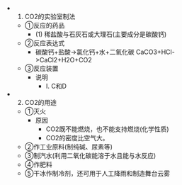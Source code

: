-
  1. CO2的实验室制法
	- ①反应的药品
		- (1) 稀盐酸与石灰石或大理石(主要成分是碳酸钙)
	- ②反应表达式
		- 碳酸钙+盐酸->氯化钙+水+二氧化碳
		  CaCO3+HCl->CaCl2+H2O+CO2
	- ③反应装置
		- 说明
			- I. C和D
-
  2. CO2的用途
	- ①灭火
		- 原因
			- CO2既不能燃烧，也不能支持燃烧(化学性质)
			- CO2的密度比空气大。
	- ②作工业原料(制纯碱、尿素等)
	- ③制汽水(利用二氧化碳能溶于水且能与水反应)
	- ④作肥料
	- ⑤干冰作制冷剂，还可用于人工降雨和制造舞台云雾